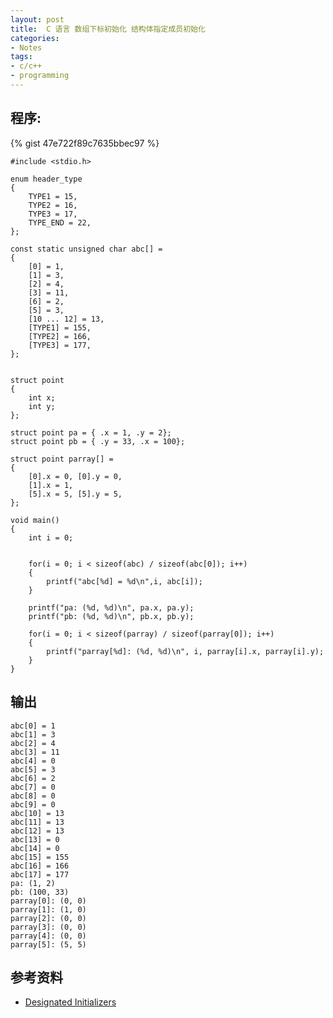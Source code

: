 ```yaml
---
layout: post
title:  C 语言 数组下标初始化 结构体指定成员初始化
categories:
- Notes
tags:
- c/c++
- programming
---
```


## 程序:



{% gist 47e722f89c7635bbec97 %}


<script src="https://gist.github.com/csukuangfj/47e722f89c7635bbec97.js"></script>

```language-c
#include <stdio.h>

enum header_type
{
	TYPE1 = 15,
	TYPE2 = 16,
	TYPE3 = 17,
	TYPE_END = 22,
};

const static unsigned char abc[] = 
{
	[0] = 1,
	[1] = 3,
	[2] = 4,
	[3] = 11,
	[6] = 2,
	[5] = 3,
	[10 ... 12] = 13,
	[TYPE1] = 155,
	[TYPE2] = 166,
	[TYPE3] = 177,
};


struct point 
{
	int x;
	int y;
};

struct point pa = { .x = 1, .y = 2};
struct point pb = { .y = 33, .x = 100};

struct point parray[] = 
{
	[0].x = 0, [0].y = 0,
	[1].x = 1,
	[5].x = 5, [5].y = 5,
};

void main()
{
	int i = 0;

	
	for(i = 0; i < sizeof(abc) / sizeof(abc[0]); i++)
	{
		printf("abc[%d] = %d\n",i, abc[i]);
	}

	printf("pa: (%d, %d)\n", pa.x, pa.y);
	printf("pb: (%d, %d)\n", pb.x, pb.y);

	for(i = 0; i < sizeof(parray) / sizeof(parray[0]); i++)
	{
		printf("parray[%d]: (%d, %d)\n", i, parray[i].x, parray[i].y);
	} 
}
```

## 输出
    abc[0] = 1
    abc[1] = 3
    abc[2] = 4
    abc[3] = 11
    abc[4] = 0
    abc[5] = 3
    abc[6] = 2
    abc[7] = 0
    abc[8] = 0
    abc[9] = 0
    abc[10] = 13
    abc[11] = 13
    abc[12] = 13
    abc[13] = 0
    abc[14] = 0
    abc[15] = 155
    abc[16] = 166
    abc[17] = 177
    pa: (1, 2)
    pb: (100, 33)
    parray[0]: (0, 0)
    parray[1]: (1, 0)
    parray[2]: (0, 0)
    parray[3]: (0, 0)
    parray[4]: (0, 0)
    parray[5]: (5, 5)




## 参考资料
 - [Designated Initializers][1]






[1]: http://gcc.gnu.org/onlinedocs/gcc-4.0.1/gcc/Designated-Inits.html#Designated-Inits
